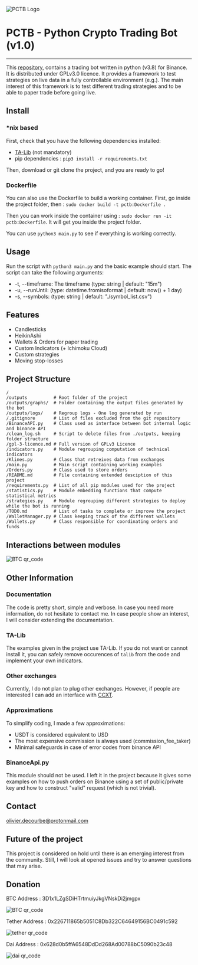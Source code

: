![PCTB Logo](./images/logos/pctb-logo-128.png "PCTB Logo") 

# PCTB - Python Crypto Trading Bot (v1.0)
___

This [repository](https://github.com/yzgastk/python_crypto_trading_bot), contains a trading bot written in python (v3.8) for Binance. It is distributed under GPLv3.0 licence.
It provides a framework to test strategies on live data in a fully controllable environment (e.g.). The main interest of this framework is to test different trading strategies
 and to be able to paper trade before going live.

## Install
### *nix based
First, check that you have the following dependencies installed:
- [TA-Lib](https://mrjbq7.github.io/ta-lib/) (not mandatory)
- pip dependencies : `pip3 install -r requirements.txt`

Then, download or git clone the project, and you are ready to go!
### Dockerfile
You can also use the Dockerfile to build a working container. First, go inside the project folder, then :
`sudo docker build -t pctb:Dockerfile .`

Then you can work inside the container using : `sudo docker run -it pctb:Dockerfile`. It will get you inside the project folder.

You can use `python3 main.py` to see if everything is working correctly.
## Usage
Run the script with `python3 main.py` and the basic example should start. The script can take the following arguments:
- -t, --timeframe: The timeframe  (type: string | default: "15m")
- -u, --runUntil: (type: datetime.fromisoformat | default: now() + 1 day)
- -s, --symbols: (type: string | default: "./symbol_list.csv")

## Features
- Candlesticks
- HeikinAshi
- Wallets & Orders for paper trading
- Custom Indicators (+ Ichimoku Cloud)
- Custom strategies
- Moving stop-losses

## Project Structure
```
/
/outputs          # Root folder of the project
/outputs/graphs/  # Folder containing the output files generated by the bot
/outputs/logs/    # Regroup logs - One log generated by run
/.gitignore       # List of files excluded from the git repository
/BinanceAPI.py    # Class used as interface between bot internal logic and binance API
/clean_log.sh     # Script to delete files from ./outputs, keeping folder structure
/gpl-3-licence.md # Full version of GPLv3 Licence
/indicators.py    # Module regrouping computation of technical indicators
/Klines.py        # Class that retreives data from exchanges 
/main.py          # Main script containing working examples
/Orders.py        # Class used to store orders 
/README.md        # File containing extended desciption of this project
/requirements.py  # List of all pip modules used for the project
/statistics.py    # Module embedding functions that compute statistical metrics
/strategies.py    # Module regrouping different strategies to deploy while the bot is running
/TODO.md          # List of tasks to complete or improve the project
/WalletManager.py # Class keeping track of the different wallets
/Wallets.py       # Class responsible for coordinating orders and funds
```

## Interactions between modules
![BTC qr_code](./images/sketch_diagram_pctb.png "BTC qr_code") 


## Other Information
### Documentation
The code is pretty short, simple and verbose. In case you need more information, do not hesitate to contact me. In case
people show an interest, I will consider extending the documentation.
### TA-Lib
The examples given in the project use TA-Lib. If you do not want or cannot install it, you can safely remove occurences of `talib` from the
code and implement your own indicators.
### Other exchanges
Currently, I do not plan to plug other exchanges. However, if people are interested I can add an interface with [CCXT](https://github.com/ccxt/ccxt).
### Approximations
To simplify coding, I made a few approximations:
- USDT is considered equivalent to USD
- The most expensive commission is always used (commission_fee_taker)
- Minimal safeguards in case of error codes from binance API
### BinanceApi.py
This module should not be used. I left it in the project because it gives some examples on how to push orders on Binance
using a set of public/private key and how to construct "valid" request (which is not trivial).


## Contact
olivier.decourbe@protonmail.com

## Future of the project
This project is considered on hold until there is an emerging interest from the community.
Still, I will look at opened issues and try to answer questions that may arise.

## Donation
BTC Address : 3D1x1LZgSDiHTrtmuiyJkgVNskDi2jmgpx

![BTC qr_code](./images/donations/btc_qrcode.png "BTC qr_code") 

Tether Address : 0x226711865b5051C8Db322C64649156BC0491c592

![tether qr_code](./images/donations/tether_qrcode.png "tether qr_code") 

Dai Address : 0x628d0b5ffA6548DdDd268Ad00788bC5090b23c48

![dai qr_code](./images/donations/dai_qrcode.png "dai qr_code")


